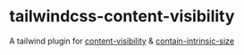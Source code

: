 # tailwindcss-content-visibility

A tailwind plugin for [content-visibility](https://developer.mozilla.org/en-US/docs/Web/CSS/content-visibility) &amp; [contain-intrinsic-size](https://developer.mozilla.org/en-US/docs/Web/CSS/contain-intrinsic-size)
